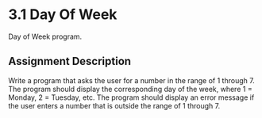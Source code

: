 # 3.1 Day Of Week
Day of Week program.

## Assignment Description
Write a program that asks the user for a number in the range of 1 through 7. The program should display the corresponding day of the week, where 1 = Monday, 2 = Tuesday, etc.  The program should display an error message if the user enters a number that is outside the range of 1 through 7.
